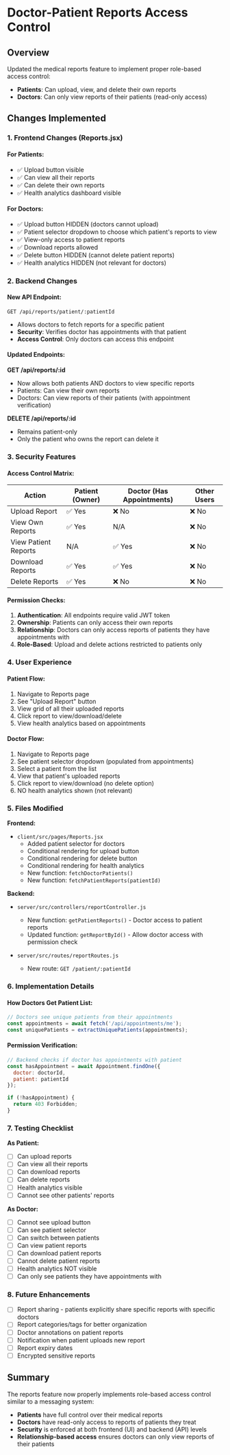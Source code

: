 # Doctor-Patient Reports Access Control

## Overview
Updated the medical reports feature to implement proper role-based access control:
- **Patients**: Can upload, view, and delete their own reports
- **Doctors**: Can only view reports of their patients (read-only access)

## Changes Implemented

### 1. Frontend Changes (Reports.jsx)

#### **For Patients:**
- ✅ Upload button visible
- ✅ Can view all their reports
- ✅ Can delete their own reports
- ✅ Health analytics dashboard visible

#### **For Doctors:**
- ✅ Upload button HIDDEN (doctors cannot upload)
- ✅ Patient selector dropdown to choose which patient's reports to view
- ✅ View-only access to patient reports
- ✅ Download reports allowed
- ✅ Delete button HIDDEN (cannot delete patient reports)
- ✅ Health analytics HIDDEN (not relevant for doctors)

### 2. Backend Changes

#### **New API Endpoint:**
```
GET /api/reports/patient/:patientId
```
- Allows doctors to fetch reports for a specific patient
- **Security**: Verifies doctor has appointments with that patient
- **Access Control**: Only doctors can access this endpoint

#### **Updated Endpoints:**

**GET /api/reports/:id**
- Now allows both patients AND doctors to view specific reports
- Patients: Can view their own reports
- Doctors: Can view reports of their patients (with appointment verification)

**DELETE /api/reports/:id**
- Remains patient-only
- Only the patient who owns the report can delete it

### 3. Security Features

#### **Access Control Matrix:**

| Action | Patient (Owner) | Doctor (Has Appointments) | Other Users |
|--------|----------------|---------------------------|-------------|
| Upload Report | ✅ Yes | ❌ No | ❌ No |
| View Own Reports | ✅ Yes | N/A | ❌ No |
| View Patient Reports | N/A | ✅ Yes | ❌ No |
| Download Reports | ✅ Yes | ✅ Yes | ❌ No |
| Delete Reports | ✅ Yes | ❌ No | ❌ No |

#### **Permission Checks:**
1. **Authentication**: All endpoints require valid JWT token
2. **Ownership**: Patients can only access their own reports
3. **Relationship**: Doctors can only access reports of patients they have appointments with
4. **Role-Based**: Upload and delete actions restricted to patients only

### 4. User Experience

#### **Patient Flow:**
1. Navigate to Reports page
2. See "Upload Report" button
3. View grid of all their uploaded reports
4. Click report to view/download/delete
5. View health analytics based on appointments

#### **Doctor Flow:**
1. Navigate to Reports page
2. See patient selector dropdown (populated from appointments)
3. Select a patient from the list
4. View that patient's uploaded reports
5. Click report to view/download (no delete option)
6. NO health analytics shown (not relevant)

### 5. Files Modified

**Frontend:**
- `client/src/pages/Reports.jsx`
  - Added patient selector for doctors
  - Conditional rendering for upload button
  - Conditional rendering for delete button
  - Conditional rendering for health analytics
  - New function: `fetchDoctorPatients()`
  - New function: `fetchPatientReports(patientId)`

**Backend:**
- `server/src/controllers/reportController.js`
  - New function: `getPatientReports()` - Doctor access to patient reports
  - Updated function: `getReportById()` - Allow doctor access with permission check

- `server/src/routes/reportRoutes.js`
  - New route: `GET /patient/:patientId`

### 6. Implementation Details

#### **How Doctors Get Patient List:**
```javascript
// Doctors see unique patients from their appointments
const appointments = await fetch('/api/appointments/me');
const uniquePatients = extractUniquePatients(appointments);
```

#### **Permission Verification:**
```javascript
// Backend checks if doctor has appointments with patient
const hasAppointment = await Appointment.findOne({
  doctor: doctorId,
  patient: patientId
});

if (!hasAppointment) {
  return 403 Forbidden;
}
```

### 7. Testing Checklist

**As Patient:**
- [ ] Can upload reports
- [ ] Can view all their reports
- [ ] Can download reports
- [ ] Can delete reports
- [ ] Health analytics visible
- [ ] Cannot see other patients' reports

**As Doctor:**
- [ ] Cannot see upload button
- [ ] Can see patient selector
- [ ] Can switch between patients
- [ ] Can view patient reports
- [ ] Can download patient reports
- [ ] Cannot delete patient reports
- [ ] Health analytics NOT visible
- [ ] Can only see patients they have appointments with

### 8. Future Enhancements
- [ ] Report sharing - patients explicitly share specific reports with specific doctors
- [ ] Report categories/tags for better organization
- [ ] Doctor annotations on patient reports
- [ ] Notification when patient uploads new report
- [ ] Report expiry dates
- [ ] Encrypted sensitive reports

## Summary

The reports feature now properly implements role-based access control similar to a messaging system:
- **Patients** have full control over their medical reports
- **Doctors** have read-only access to reports of patients they treat
- **Security** is enforced at both frontend (UI) and backend (API) levels
- **Relationship-based access** ensures doctors can only view reports of their patients
